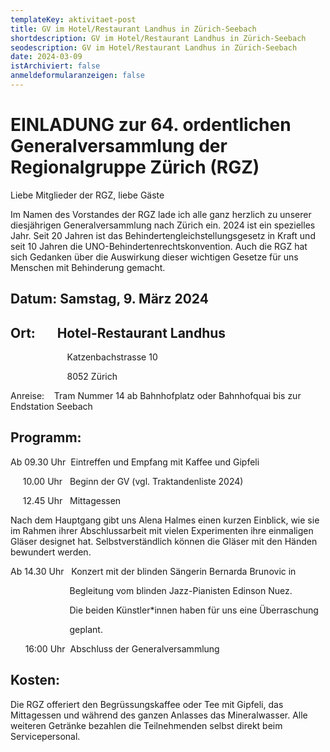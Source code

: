 ```yaml
---
templateKey: aktivitaet-post
title: GV im Hotel/Restaurant Landhus in Zürich-Seebach
shortdescription: GV im Hotel/Restaurant Landhus in Zürich-Seebach
seodescription: GV im Hotel/Restaurant Landhus in Zürich-Seebach
date: 2024-03-09
istArchiviert: false
anmeldeformularanzeigen: false
---
```



<!--StartFragment-->

# EINLADUNG zur 64. ordentlichen Generalversammlung der Regionalgruppe Zürich (RGZ)

Liebe Mitglieder der RGZ, liebe Gäste

Im Namen des Vorstandes der RGZ lade ich alle ganz herzlich zu unserer diesjährigen Generalversammlung nach Zürich ein. 2024 ist ein spezielles Jahr. Seit 20 Jahren ist das Behindertengleichstellungsgesetz in Kraft und seit 10 Jahren die UNO-Behindertenrechtskonvention. Auch die RGZ hat sich Gedanken über die Auswirkung dieser wichtigen Gesetze für uns Menschen mit Behinderung gemacht.   

## Datum: Samstag, 9. März 2024

## Ort:       Hotel-Restaurant Landhus

                       Katzenbachstrasse 10

                       8052 Zürich

Anreise:    Tram Nummer 14 ab Bahnhofplatz oder Bahnhofquai bis zur Endstation Seebach

## Programm:       

Ab 09.30 Uhr  Eintreffen und Empfang mit Kaffee und Gipfeli

     10.00 Uhr   Beginn der GV (vgl. Traktandenliste 2024)

     12.45 Uhr   Mittagessen

Nach dem Hauptgang gibt uns Alena Halmes einen kurzen Einblick, wie sie im Rahmen ihrer Abschlussarbeit mit vielen Experimenten ihre einmaligen Gläser designet hat. Selbstverständlich können die Gläser mit den Händen bewundert werden.

Ab 14.30 Uhr   Konzert mit der blinden Sängerin Bernarda Brunovic in

                        Begleitung vom blinden Jazz-Pianisten Edinson Nuez.

                        Die beiden Künstler*innen haben für uns eine Überraschung

                        geplant.

      16:00 Uhr  Abschluss der Generalversammlung

## Kosten:

Die RGZ offeriert den Begrüssungskaffee oder Tee mit Gipfeli, das Mittagessen und während des ganzen Anlasses das Mineralwasser. Alle weiteren Getränke bezahlen die Teilnehmenden selbst direkt beim Servicepersonal.

<!--EndFragment-->